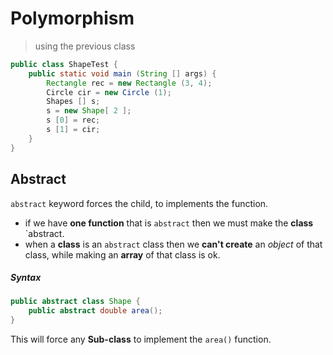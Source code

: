 # Polymorphism
> using the previous class

```java
public class ShapeTest {
    public static void main (String [] args) {
        Rectangle rec = new Rectangle (3, 4);
        Circle cir = new Circle (1);
        Shapes [] s;
        s = new Shape[ 2 ];
        s [0] = rec;
        s [1] = cir;
    }
}
```

## Abstract 
`abstract` keyword forces the child, to implements the function.
+ if we have __one function__ that is `abstract` then we must make the __class__ `abstract. 
+ when a __class__ is an `abstract` class then we __can't create__ an _object_ of that class, while making an __array__ of that class is ok.
##### Syntax
```java
public abstract class Shape {
    public abstract double area();
}
```
This will force any __Sub-class__ to implement the `area()` function.